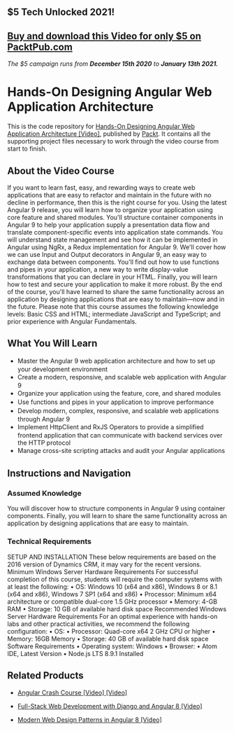 ## $5 Tech Unlocked 2021!
[Buy and download this Video for only $5 on PacktPub.com](https://www.packtpub.com/product/hands-on-designing-angular-web-application-architecture-video/9781838821692)
-----
*The $5 campaign         runs from __December 15th 2020__ to __January 13th 2021.__*

# Hands-On Designing Angular Web Application Architecture
This is the code repository for [Hands-On Designing Angular Web Application Architecture [Video]](https://github.com/PacktPublishing/Hands-on-Designing-Angular-Web-Application-Architecture), published by [Packt](https://www.packtpub.com/?utm_source=github). It contains all the supporting project files necessary to work through the video course from start to finish.
## About the Video Course
If you want to learn fast, easy, and rewarding ways to create web applications that are easy to refactor and maintain in the future with no decline in performance, then this is the right course for you.
Using the latest Angular 9 release, you will learn how to organize your application using core feature and shared modules. You'll structure container components in Angular 9 to help your application supply a presentation data flow and translate component-specific events into application state commands. You will understand state management and see how it can be implemented in Angular using NgRx, a Redux implementation for Angular 9. We'll cover how we can use Input and Output decorators in Angular 9, an easy way to exchange data between components. You'll find out how to use functions and pipes in your application, a new way to write display-value transformations that you can declare in your HTML. Finally, you will learn how to test and secure your application to make it more robust.
By the end of the course, you'll have learned to share the same functionality across an application by designing applications that are easy to maintain—now and in the future. Please note that this course assumes the following knowledge levels: Basic CSS and HTML; intermediate JavaScript and TypeScript; and prior experience with Angular Fundamentals.

<H2>What You Will Learn</H2>
<DIV class=book-info-will-learn-text>
<UL>
<LI><SPAN style="LINE-HEIGHT: 20px; BACKGROUND-COLOR: transparent">Master the Angular 9 web application architecture and how to set up your development environment</SPAN> 
<LI><SPAN style="LINE-HEIGHT: 20px; BACKGROUND-COLOR: transparent">Create a modern, responsive, and scalable web application with Angular 9</SPAN> 
<LI><SPAN style="LINE-HEIGHT: 20px; BACKGROUND-COLOR: transparent">Organize your application using the feature, core, and shared modules</SPAN> 
<LI><SPAN style="LINE-HEIGHT: 20px; BACKGROUND-COLOR: transparent">Use functions and pipes in your application to improve performance</SPAN> 
<LI><SPAN style="LINE-HEIGHT: 20px; BACKGROUND-COLOR: transparent">Develop modern, complex, responsive, and scalable web applications through Angular 9</SPAN>
<LI><SPAN style="LINE-HEIGHT: 20px; BACKGROUND-COLOR: transparent">Implement HttpClient and RxJS Operators to provide a simplified frontend application that can communicate with backend services over the HTTP protocol</SPAN> 
<LI><SPAN style="LINE-HEIGHT: 20px; BACKGROUND-COLOR: transparent">Manage cross-site scripting attacks and audit your Angular applications</SPAN> </LI></UL></DIV>

## Instructions and Navigation
### Assumed Knowledge
You will discover how to structure components in Angular 9 using container components. Finally, you will learn to share the same functionality across an application by designing applications that are easy to maintain.
### Technical Requirements
SETUP AND INSTALLATION
These below requirements are based on the 2016 version of Dynamics CRM, it may vary for the recent versions.
Minimum Windows Server Hardware Requirements
For successful completion of this course, students will require the computer systems with at least the following:
•	OS: Windows 10 (x64 and x86), Windows 8 or 8.1 (x64 and x86), Windows 7 SP1 (x64 and x86)
•	Processor: Minimum x64 architecture or compatible dual-core 1.5 GHz processor
•	Memory: 4-GB RAM
•	Storage: 10 GB of available hard disk space
Recommended Windows Server Hardware Requirements
For an optimal experience with hands-on labs and other practical activities, we recommend the following configuration:
•	OS:
•	Processor: Quad-core x64 2 GHz CPU or higher
•	Memory: 16GB Memory
•	Storage: 40 GB of available hard disk space
Software Requirements
•	Operating system: Windows
•	Browser:
•	Atom IDE, Latest Version
•	Node.js LTS 8.9.1 Installed


## Related Products
* [Angular Crash Course [Video] [Video]](https://www.packtpub.com/business-other/angular-crash-course-video)

* [Full-Stack Web Development with Django and Angular 8 [Video]](https://www.packtpub.com/web-development/full-stack-web-development-with-django-and-angular-8-video)

* [Modern Web Design Patterns in Angular 8 [Video]](packtpub.com/web-development/modern-web-design-patterns-angular-8-video)
